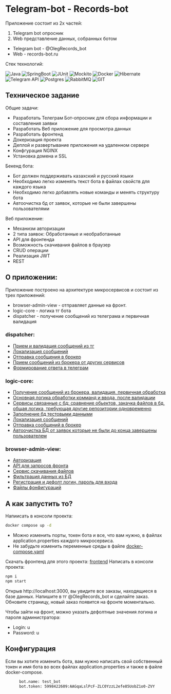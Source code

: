 # Telegram-bot - Records-bot

 Приложение состоит из 2х частей: 
1. Telegram bot опросник
2. Web представление данных, собранных ботом

- Telegram bot - @OlegRecords_bot
- Web - records-bot.ru

Стек технологий:

![Java](https://img.shields.io/badge/-java-fcad03?style=for-the-badge&logo=java&logoColor=09000)
![SpringBoot](https://img.shields.io/badge/-springBoot-000000?style=for-the-badge&logo=spring&logoColor=09000)
![JUnit](https://img.shields.io/badge/-junit-ffffff?style=for-the-badge&logo=junit&logoColor=09000)
![Mockito](https://img.shields.io/badge/-mockito-ffffff?style=for-the-badge&logo=mockito&logoColor=09000)
![Docker](https://img.shields.io/badge/-docker-ffffff?style=for-the-badge&logo=docker&logoColor=09000)
![Hibernate](https://img.shields.io/badge/-hibernate-000?style=for-the-badge&logo=hibernate&logoColor=09000)
![Telegram API](https://img.shields.io/badge/-API-ffffff?style=for-the-badge&logo=telegram&logoColor=09000)
![Postgres](https://img.shields.io/badge/-postgres-ffffff?style=for-the-badge&logo=postgresql&logoColor=09000)
![RabbitMQ](https://img.shields.io/badge/-rabbitmq-ffffff?style=for-the-badge&logo=rabbitmq&logoColor=09000)
![GIT](https://img.shields.io/badge/-git-ffffff?style=for-the-badge&logo=git&logoColor=09000)

## Техническое задание

Общие задачи:
- Разработать Телеграм Бот-опросник для сбора информации и составления заявки
- Разработать Веб приложение для просмотра данных
- Разработать фронтенд
- Докеризация проекта
- Деплой и развертывание приложения на удаленном сервере
- Конфгурация NGINX
- Установка домена и SSL

Бекенд бота:
- Бот должен поддерживать казахский и русский языки
- Необходимо легко изменять текст бота в файлах свойств для каждого языка
- Необходимо легко добавлять новые команды и менять структуру бота 
- Автоочистка бд от заявок, которые не были завершены пользователями


Веб приложение:

- Механизм авторизации
- 2 типа заявок: Обработанные и необработанные
- API для фронтенда
- Возможность скачивания файлов в браузер
- CRUD операции
- Реализация JWT
- REST

## О приложении:

Приложение построено на архитектуре микросервисов и состоит из трех приложений:

- browser-admin-view - отправляет данные на фронт.
- logic-core - логика тг бота
- dispatcher - получение сообщений из телеграма и первичная валидация

### dispatcher: 

- [Прием и валидация сообщений из тг](dispatcher/src/main/java/org/voetsky/dispatcherBot/controller/UpdateController.java)
- [Локализация сообщений](dispatcher/src/main/java/org/voetsky/dispatcherBot/configuration/localization/DispatcherLangUnit.java)
- [Отправка сообщения в брокер](dispatcher/src/main/java/org/voetsky/dispatcherBot/service/output/updateProducer/UpdateProducerImpl.java)
- [Прием сообщений из брокера от других сервисов](dispatcher/src/main/java/org/voetsky/dispatcherBot/service/input/answerConsumer/AnswerConsumerImpl.java)
- [Формирование ответа в телеграм ](dispatcher/src/main/java/org/voetsky/dispatcherBot/service/messageutils/MakeMessage.java)

### logic-core: 

- [Получение сообщений из брокера, валидация, первичная обработка](logic-core/src/main/java/org/voetsky/dispatcherBot/services/input)
- [Основная логика обработки комманд и ввода, после валидации](logic-core/src/main/java/org/voetsky/dispatcherBot/services/logic/commandHandlerService/CommandHandlerService.java)
- [Сервисы связанные с бд: сравнение обьектов, закачка файлов в бд, общая логика, требующая другие репозитории одновременно](logic-core/src/main/java/org/voetsky/dispatcherBot/services/repoServices)
- [Заполнение бд тестовыми данными](logic-core/src/main/java/org/voetsky/dispatcherBot/testDataFiller)
- [Локализация сообщений](logic-core/src/main/java/org/voetsky/dispatcherBot/localization)
- [Отправка сообщений в брокер](logic-core/src/main/java/org/voetsky/dispatcherBot/services/output)
- [Автоочистка БД от заявок которые не были до конца завершены пользователем](logic-core/src/main/java/org/voetsky/dispatcherBot/services/scheduleTasks/dbCleanerService/DbCleanerService.java)

### browser-admin-view: 
- [Авторизация](browser-admin-view/src/main/java/org/voetsky/dispatcherBot/controllers/AuthController.java)
- [API для запросов фронта](browser-admin-view/src/main/java/org/voetsky/dispatcherBot/controllers/ViewController.java)
- [Сервис скачивания файлов](browser-admin-view/src/main/java/org/voetsky/dispatcherBot/services/FileOperationsService/FileOperationsService.java)
- [Фильтрация данных из БД](browser-admin-view/src/main/java/org/voetsky/dispatcherBot/services/OrdersService/OrdersOperationsService.java)
- [Регистрация и дефолт логин, пароль для входа](browser-admin-view/src/main/java/org/voetsky/dispatcherBot/services/UserService/UserOperationsService.java)
- [Файлы фонфигураций](browser-admin-view/src/main/java/org/voetsky/dispatcherBot/config)

## А как запустить то?
Напиисать в консоли проекта:
```sh
docker compose up -d
```
- Можно изменить порты, токен бота и все, что вам нужно, в файлах application.properties каждого микросервиса.
- Не забудьте изменить переменные среды в файле [docker-compose.yaml](docker-compose.yml)

Скачать фронтенд для этого проекта: [frontend](https://github.com/JRoockie/frontend)
Написать в консоли проекта:
```sh
npm i
npm start
```

Открыв http://localhost:3000, вы увидите все заказы, находящиеся в базе данных.
Напишите в тг @OlegRecords_bot и сделайте заказ. Обновите страницу, новый заказ появится на фронте моментально.

Чтобы зайти на фронт, можно указать дефолтные значения логина и пароля администратора:
- Login: u
- Password: u

## Конфигурация 
Если вы хотите изменить бота, вам нужно написать свой собственный токен и имя бота во всех файлах application.properties и также в файле docker-compose.

```sh
      bot.name: test_bot
      bot.token: 5998422609:AAGqaLslPcF-ZLC0YzzL2efe85UobZ1o0-ZVY
```
